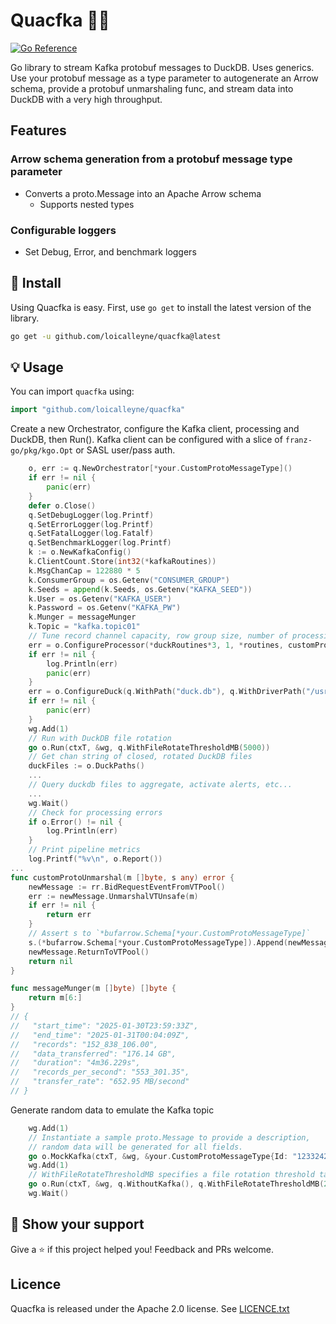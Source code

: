 Quacfka 🏹🦆
===================
[![Go Reference](https://pkg.go.dev/badge/github.com/loicalleyne/quacfka.svg)](https://pkg.go.dev/github.com/loicalleyne/quacfka)

Go library to stream Kafka protobuf messages to DuckDB.
Uses generics. Use your protobuf message as a type parameter to autogenerate an Arrow schema, provide a protobuf unmarshaling func, and stream data into DuckDB with a very high throughput.

## Features
### Arrow schema generation from a protobuf message type parameter
- Converts a proto.Message into an Apache Arrow schema
	- Supports nested types 
### Configurable loggers
- Set Debug, Error, and benchmark loggers

## 🚀 Install

Using Quacfka is easy. First, use `go get` to install the latest version
of the library.

```sh
go get -u github.com/loicalleyne/quacfka@latest
```

## 💡 Usage

You can import `quacfka` using:

```go
import "github.com/loicalleyne/quacfka"
```

Create a new Orchestrator, configure the Kafka client, processing and DuckDB, then Run().
Kafka client can be configured with a slice of `franz-go/pkg/kgo.Opt` or SASL user/pass auth.
```go
    o, err := q.NewOrchestrator[*your.CustomProtoMessageType]()
	if err != nil {
		panic(err)
	}
	defer o.Close()
	q.SetDebugLogger(log.Printf)
	q.SetErrorLogger(log.Printf)
	q.SetFatalLogger(log.Fatalf)
	q.SetBenchmarkLogger(log.Printf)
    k := o.NewKafkaConfig()
	k.ClientCount.Store(int32(*kafkaRoutines))
	k.MsgChanCap = 122880 * 5
	k.ConsumerGroup = os.Getenv("CONSUMER_GROUP")
	k.Seeds = append(k.Seeds, os.Getenv("KAFKA_SEED"))
	k.User = os.Getenv("KAFKA_USER")
	k.Password = os.Getenv("KAFKA_PW")
	k.Munger = messageMunger
	k.Topic = "kafka.topic01"
    // Tune record channel capacity, row group size, number of processing routines, set custom unmarshal func
	err = o.ConfigureProcessor(*duckRoutines*3, 1, *routines, customProtoUnmarshal)
	if err != nil {
		log.Println(err)
		panic(err)
	}
	err = o.ConfigureDuck(q.WithPath("duck.db"), q.WithDriverPath("/usr/local/lib/libduckdb.so"), q.WithDestinationTable("mytable"), q.WithDuckConnections(*duckRoutines))
	if err != nil {
		panic(err)
	}
	wg.Add(1)
	// Run with DuckDB file rotation
	go o.Run(ctxT, &wg, q.WithFileRotateThresholdMB(5000))
	// Get chan string of closed, rotated DuckDB files
	duckFiles := o.DuckPaths()
	...
	// Query duckdb files to aggregate, activate alerts, etc...
	...
	wg.Wait()
	// Check for processing errors
	if o.Error() != nil {
		log.Println(err)
	}
	// Print pipeline metrics
	log.Printf("%v\n", o.Report())
...
func customProtoUnmarshal(m []byte, s any) error {
	newMessage := rr.BidRequestEventFromVTPool()
	err := newMessage.UnmarshalVTUnsafe(m)
	if err != nil {
		return err
	}
	// Assert s to `*bufarrow.Schema[*your.CustomProtoMessageType]`
	s.(*bufarrow.Schema[*your.CustomProtoMessageType]).Append(newMessage)
	newMessage.ReturnToVTPool()
	return nil
}

func messageMunger(m []byte) []byte {
	return m[6:]
}
// {
//   "start_time": "2025-01-30T23:59:33Z",
//   "end_time": "2025-01-31T00:04:09Z",
//   "records": "152_838_106.00",
//   "data_transferred": "176.14 GB",
//   "duration": "4m36.229s",
//   "records_per_second": "553_301.35",
//   "transfer_rate": "652.95 MB/second"
// }
```
Generate random data to emulate the Kafka topic
```go
	wg.Add(1)
	// Instantiate a sample proto.Message to provide a description,
	// random data will be generated for all fields.
	go o.MockKafka(ctxT, &wg, &your.CustomProtoMessageType{Id: "1233242423243"})
	wg.Add(1)
	// WithFileRotateThresholdMB specifies a file rotation threshold target in MB (not very accurate yet)
	go o.Run(ctxT, &wg, q.WithoutKafka(), q.WithFileRotateThresholdMB(250))
	wg.Wait()
```

## 💫 Show your support

Give a ⭐️ if this project helped you!
Feedback and PRs welcome.

## Licence

Quacfka is released under the Apache 2.0 license. See [LICENCE.txt](LICENCE.txt)